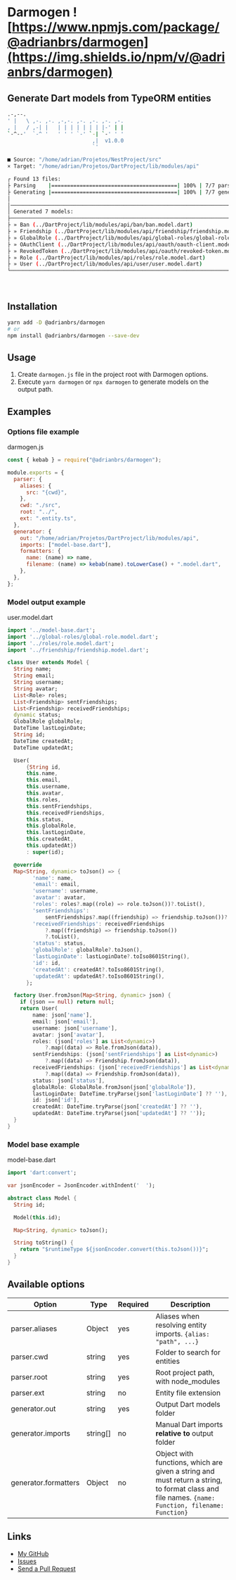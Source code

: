 # Darmogen ![https://www.npmjs.com/package/@adrianbrs/darmogen](https://img.shields.io/npm/v/@adrianbrs/darmogen)

## Generate Dart models from TypeORM entities

```bash
.-,--.
' |   \ ,-. ,-. ,-,-. ,-. ,-. ,-. ,-.
, |   / ,-| |   | | | | | | | |-' | |
`-^--'  `-^ '   ' ' ' `-' `-| `-' ' '
                           ,|  v1.0.0
                           `'

■ Source: "/home/adrian/Projetos/NestProject/src"
× Target: "/home/adrian/Projetos/DartProject/lib/modules/api"

┌ Found 13 files:
├ Parsing    |========================================| 100% | 7/7 parsed files | (User)
├ Generating |========================================| 100% | 7/7 generated files | (User)
│
│─────────────────────────────────────────────────────────────────────────────────────┐
│ Generated 7 models:                                                                 │
├─────────────────────────────────────────────────────────────────────────────────────┤
├ » Ban (../DartProject/lib/modules/api/ban/ban.model.dart)                           │
├ » Friendship (../DartProject/lib/modules/api/friendship/friendship.model.dart)      │
├ » GlobalRole (../DartProject/lib/modules/api/global-roles/global-role.model.dart)   │
├ » OAuthClient (../DartProject/lib/modules/api/oauth/oauth-client.model.dart)        │
├ » RevokedToken (../DartProject/lib/modules/api/oauth/revoked-token.model.dart)      │
├ » Role (../DartProject/lib/modules/api/roles/role.model.dart)                       │
├ » User (../DartProject/lib/modules/api/user/user.model.dart)                        │
└─────────────────────────────────────────────────────────────────────────────────────┘
```

<br/>

## Installation

```bash
yarn add -D @adrianbrs/darmogen
# or
npm install @adrianbrs/darmogen --save-dev
```

## Usage

1. Create `darmogen.js` file in the project root with Darmogen options.
2. Execute `yarn darmogen` or `npx darmogen` to generate models on the output path.

## Examples

### Options file example

darmogen.js

```js
const { kebab } = require("@adrianbrs/darmogen");

module.exports = {
  parser: {
    aliases: {
      src: "{cwd}",
    },
    cwd: "./src",
    root: "../",
    ext: ".entity.ts",
  },
  generator: {
    out: "/home/adrian/Projetos/DartProject/lib/modules/api",
    imports: ["model-base.dart"],
    formatters: {
      name: (name) => name,
      filename: (name) => kebab(name).toLowerCase() + ".model.dart",
    },
  },
};
```

### Model output example

user.model.dart

```dart
import '../model-base.dart';
import '../global-roles/global-role.model.dart';
import '../roles/role.model.dart';
import '../friendship/friendship.model.dart';

class User extends Model {
  String name;
  String email;
  String username;
  String avatar;
  List<Role> roles;
  List<Friendship> sentFriendships;
  List<Friendship> receivedFriendships;
  dynamic status;
  GlobalRole globalRole;
  DateTime lastLoginDate;
  String id;
  DateTime createdAt;
  DateTime updatedAt;

  User(
      {String id,
      this.name,
      this.email,
      this.username,
      this.avatar,
      this.roles,
      this.sentFriendships,
      this.receivedFriendships,
      this.status,
      this.globalRole,
      this.lastLoginDate,
      this.createdAt,
      this.updatedAt})
      : super(id);

  @override
  Map<String, dynamic> toJson() => {
        'name': name,
        'email': email,
        'username': username,
        'avatar': avatar,
        'roles': roles?.map((role) => role.toJson())?.toList(),
        'sentFriendships':
            sentFriendships?.map((friendship) => friendship.toJson())?.toList(),
        'receivedFriendships': receivedFriendships
            ?.map((friendship) => friendship.toJson())
            ?.toList(),
        'status': status,
        'globalRole': globalRole?.toJson(),
        'lastLoginDate': lastLoginDate?.toIso8601String(),
        'id': id,
        'createdAt': createdAt?.toIso8601String(),
        'updatedAt': updatedAt?.toIso8601String(),
      };

  factory User.fromJson(Map<String, dynamic> json) {
    if (json == null) return null;
    return User(
        name: json['name'],
        email: json['email'],
        username: json['username'],
        avatar: json['avatar'],
        roles: (json['roles'] as List<dynamic>)
            ?.map((data) => Role.fromJson(data)),
        sentFriendships: (json['sentFriendships'] as List<dynamic>)
            ?.map((data) => Friendship.fromJson(data)),
        receivedFriendships: (json['receivedFriendships'] as List<dynamic>)
            ?.map((data) => Friendship.fromJson(data)),
        status: json['status'],
        globalRole: GlobalRole.fromJson(json['globalRole']),
        lastLoginDate: DateTime.tryParse(json['lastLoginDate'] ?? ''),
        id: json['id'],
        createdAt: DateTime.tryParse(json['createdAt'] ?? ''),
        updatedAt: DateTime.tryParse(json['updatedAt'] ?? ''));
  }
}

```

### Model base example

model-base.dart

```dart
import 'dart:convert';

var jsonEncoder = JsonEncoder.withIndent('  ');

abstract class Model {
  String id;

  Model(this.id);

  Map<String, dynamic> toJson();

  String toString() {
    return "$runtimeType ${jsonEncoder.convert(this.toJson())}";
  }
}

```

## Available options

| Option               | Type     | Required | Description                                                                                                                                      |
| -------------------- | -------- | -------- | ------------------------------------------------------------------------------------------------------------------------------------------------ |
| parser.aliases       | Object   | yes      | Aliases when resolving entity imports. `{alias: "path", ...}`                                                                                    |
| parser.cwd           | string   | yes      | Folder to search for entities                                                                                                                    |
| parser.root          | string   | yes      | Root project path, with node_modules                                                                                                             |
| parser.ext           | string   | no       | Entity file extension                                                                                                                            |
| generator.out        | string   | yes      | Output Dart models folder                                                                                                                        |
| generator.imports    | string[] | no       | Manual Dart imports **relative to** output folder                                                                                                |
| generator.formatters | Object   | no       | Object with functions, which are given a string and must return a string, to format class and file names. `{name: Function, filename: Function}` |

## Links

- [My GitHub](https://github.com/adrianbrs)
- [Issues](https://github.com/adrianbrs/darmogen/issues)
- [Send a Pull Request](https://github.com/adrianbrs/darmogen/pulls)
